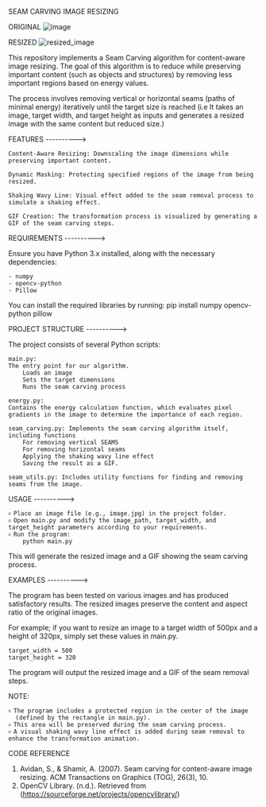 SEAM CARVING IMAGE RESIZING

ORIGINAL
![image](https://github.com/user-attachments/assets/4edd121e-6531-421e-9479-3c593e942938)


RESIZED
![resized_image](https://github.com/user-attachments/assets/69fde074-e349-4195-bf7e-af8c812512b1)

This repository implements a Seam Carving algorithm for content-aware image resizing. The goal of this algorithm is to reduce while preserving important content (such as objects and structures) by removing less important regions based on energy values. 

The process involves removing vertical or horizontal seams (paths of minimal energy) iteratively until the target size is reached (i.e It takes an image, target width, and target height as inputs and generates a resized image with the same content but reduced size.)



FEATURES ---------->

    Content-Aware Resizing: Downscaling the image dimensions while preserving important content.

    Dynamic Masking: Protecting specified regions of the image from being resized.

    Shaking Wavy Line: Visual effect added to the seam removal process to simulate a shaking effect.

    GIF Creation: The transformation process is visualized by generating a GIF of the seam carving steps.


    
REQUIREMENTS ---------->

Ensure you have Python 3.x installed, along with the necessary dependencies:

    - numpy
    - opencv-python
    - Pillow

You can install the required libraries by running:
pip install numpy opencv-python pillow



PROJECT STRUCTURE ---------->

The project consists of several Python scripts:

    main.py: 
    The entry point for our algorithm. 
        Loads an image
        Sets the target dimensions
        Runs the seam carving process

    energy.py: 
    Contains the energy calculation function, which evaluates pixel gradients in the image to determine the importance of each region.
    
    seam_carving.py: Implements the seam carving algorithm itself, including functions 
        For removing vertical SEAMS
        For removing horizontal seams
        Applying the shaking wavy line effect
        Saving the result as a GIF.

    seam_utils.py: Includes utility functions for finding and removing seams from the image.



USAGE ---------->

    ৹ Place an image file (e.g., image.jpg) in the project folder.
    ৹ Open main.py and modify the image_path, target_width, and target_height parameters according to your requirements.
    ৹ Run the program:
        python main.py

This will generate the resized image and a GIF showing the seam carving process.




EXAMPLES ---------->

The program has been tested on various images and has produced satisfactory results. The resized images preserve the content and aspect ratio of the original images.

For example; if you want to resize an image to a target width of 500px and a height of 320px, simply set these values in main.py.

    target_width = 500
    target_height = 320

The program will output the resized image and a GIF of the seam removal steps.

NOTE:

    ৹ The program includes a protected region in the center of the image   
      (defined by the rectangle in main.py). 
    ৹ This area will be preserved during the seam carving process.
    ৹ A visual shaking wavy line effect is added during seam removal to enhance the transformation animation.




CODE REFERENCE

1. Avidan, S., & Shamir, A. (2007). Seam carving for content-aware image resizing. ACM Transactions on Graphics (TOG), 26(3), 10.
2. OpenCV Library. (n.d.). Retrieved from (https://sourceforge.net/projects/opencvlibrary/)
